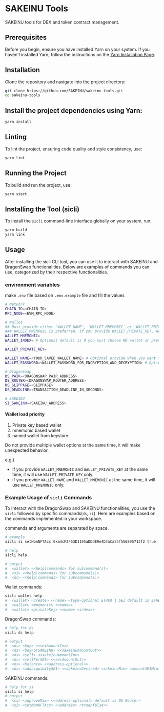 # SAKEINU Tools

SAKEINU tools for DEX and token contract management.

## Prerequisites

Before you begin, ensure you have installed Yarn on your system. If you haven't installed Yarn, follow the instructions on the [Yarn Installation Page](https://classic.yarnpkg.com/en/docs/install).

## Installation

Clone the repository and navigate into the project directory:

```sh
git clone https://github.com/SAKEINU/sakeinu-tools.git
cd sakeinu-tools
```

## Install the project dependencies using Yarn:

```sh
yarn install
```

## Linting
To lint the project, ensuring code quality and style consistency, use:

```sh
yarn lint
```


## Running the Project
To build and run the project, use:
```sh
yarn start
```


## Installing the Tool (sicli)
To install the `sicli` command-line interface globally on your system, run:
```sh
yarn build
yarn link
```


## Usage
After installing the sicli CLI tool, you can use it to interact with SAKEINU and DragonSwap functionalities. Below are examples of commands you can use, categorized by their respective functionalities.


### environment variables
make `.env` file based on `.env.example` file and fill the values

```sh
# Network
CHAIN_ID=<CHAIN_ID>
RPC_NODE=<EVM_RPC_NODE>

# Wallet
## Must provide either `WALLET_NAME`, `WALLET_MNEMONIC` or `WALLET_PRIVATE_KEY`
### WALLET_MNEMONIC is preferred, if you provide WALLET_PRIVATE_KEY, WALLET_MNEMONIC will be ignored
WALLET_MNEMONIC=
WALLET_INDEX= # Optional default is 0 you must choose HD wallet or provide mnemonic

WALLET_PRIVATE_KEY=

WALLET_NAME=<YOUR_SAVED_WALLET_NAME> # Optional provide when you want to named wallet from the keystore, default is default
WALLET_PASSWORD=<WALLET_PASSWORD_FOR_ENCRYPTION_AND_DECRYPTION> # Optional default is empty string

# DragonSwap
DS_PAIR=<DRAGONSWAP_PAIR_ADDRESS>
DS_ROUTER=<DRAGONSWAP_ROUTER_ADDRESS>
DS_SLIPPAGE=<SLIPPAGE>
DS_DEADLINE=<TRANSACTION_DEADLINE_IN_SECONDS>

# SAKEINU
SI_SAKEINU=<SAKEINU_ADDRESS>
```

#### Wallet load priority
1. Private key based wallet
2. mnemonic based wallet
3. named wallet from keystore

Do not provide multiple wallet options at the same time, it will make unexpected behavior.

e.g.)
- if you provide `WALLET_MNEMONIC` and `WALLET_PRIVATE_KEY` at the same time, it will use `WALLET_PRIVATE_KEY` only.
- if you provide `WALLET_NAME` and `WALLET_MNEMONIC` at the same time, it will use `WALLET_MNEMONIC` only.

### Example Usage of `sicli` Commands
To interact with the DragonSwap and SAKEINU functionalities, you use the `sicli`  followed by specific commands(`ds`, `si`). Here are examples based on the commands implemented in your workspace.

commands and arguments are separated by space.

```sh
# example
sicli si setNonNFTAcc 0xa4cF2F53D1195aDDdE9e4D3aCa54f556895712f2 true
```

```sh
# help
sicli help

# output
#  <wallet> <<help|commands> for subcommand(s)>
#  <si> <<help|commands> for subcommand(s)>
#  <ds> <<help|commands> for subcommand(s)>
```


Wallet commands:
```sh
sicli wallet help
#  <wallet> <create> <<name> <type-optional ETHER | SEI default is ETHER>>
#  <wallet> <mnemonic> <<name>>
#  <wallet> <privateKey> <<name> <index>>
```

DragonSwap commands:
```sh
# help for ds
sicli ds help

# output
#  <ds> <buy> <<seiAmountIn>>
#  <ds> <buyForSAKEINU> <<sakeinuAmountOut>>
#  <ds> <sell> <<sakeinuAmountIn>>
#  <ds> <sellForSEI> <<seiAmountOut>>
#  <ds> <balance> <<address-optional>>
#  <ds> <addLiquiditySEI> <<sakeinuDesired> <sakeinuMin> <amountSEIMin> <to>>
```

SAKEINU commands:
```sh
# help for si
sicli si help
# output
#  <si> <approveMax> <<address-optional> default is DS Router>
#  <si> <setNonNFTAcc> <<address> <true/false>>
```
